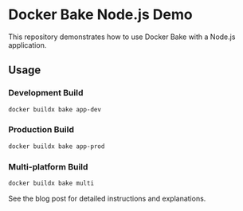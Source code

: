 # Docker Bake Node.js Demo

This repository demonstrates how to use Docker Bake with a Node.js application.

## Usage

### Development Build
```bash
docker buildx bake app-dev
```

### Production Build
```bash
docker buildx bake app-prod
```

### Multi-platform Build
```bash
docker buildx bake multi
```

See the blog post for detailed instructions and explanations.
